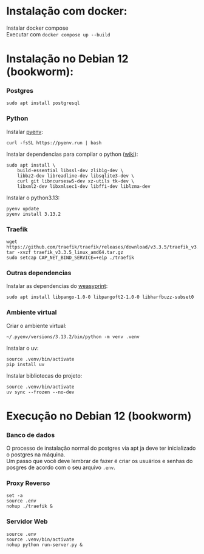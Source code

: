 # Instalação com docker:
Instalar docker compose  
Executar com `docker compose up --build`

# Instalação no Debian 12 (bookworm):
### Postgres
```
sudo apt install postgresql
```

### Python
Instalar [pyenv](https://github.com/pyenv/pyenv):
```
curl -fsSL https://pyenv.run | bash
```

Instalar dependencias para compilar o python ([wiki](https://github.com/pyenv/pyenv/wiki#suggested-build-environment)):
```
sudo apt install \
    build-essential libssl-dev zlib1g-dev \
    libbz2-dev libreadline-dev libsqlite3-dev \
    curl git libncursesw5-dev xz-utils tk-dev \
    libxml2-dev libxmlsec1-dev libffi-dev liblzma-dev
```

Instalar o python3.13:
```
pyenv update
pyenv install 3.13.2
```

### Traefik
```
wget https://github.com/traefik/traefik/releases/download/v3.3.5/traefik_v3.3.5_linux_amd64.tar.gz
tar -xvzf traefik_v3.3.5_linux_amd64.tar.gz
sudo setcap CAP_NET_BIND_SERVICE=+eip ./traefik
```

### Outras dependencias
Instalar as dependencias do [weasyprint](https://doc.courtbouillon.org/weasyprint/v64.1/first_steps.html):
```
sudo apt install libpango-1.0-0 libpangoft2-1.0-0 libharfbuzz-subset0
```


### Ambiente virtual
Criar o ambiente virtual:
```
~/.pyenv/versions/3.13.2/bin/python -m venv .venv
```

Instalar o uv:
```
source .venv/bin/activate
pip install uv
```

Instalar bibliotecas do projeto:
```
source .venv/bin/activate
uv sync --frozen --no-dev
```

# Execução no Debian 12 (bookworm)
### Banco de dados
O processo de instalação normal do postgres via apt ja deve ter inicializado o postgres na máquina.  
Um passo que você deve lembrar de fazer é criar os usuários e senhas do posgres de acordo com o seu arquivo `.env`.

### Proxy Reverso
```
set -a
source .env
nohup ./traefik &
```

### Servidor Web
```
source .env
source .venv/bin/activate
nohup python run-server.py &
```
